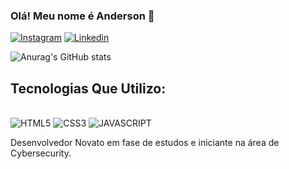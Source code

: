 ### Olá! Meu nome é Anderson 🤝

[![Instagram](https://img.shields.io/badge/Instagram-E4405F?style=for-the-badge&logo=instagram&logoColor=white)](https://www.instagram.com/zzz_adrr/)
[![Linkedin](https://img.shields.io/badge/LinkedIn-0077B5?style=for-the-badge&logo=linkedin&logoColor=white)](https://www.linkedin.com/in/anderson-nascimento-b58150215/)

![Anurag's GitHub stats](https://github-readme-stats.vercel.app/api?username=AndersonNasciment0&show_icons=true&theme=radical)

## Tecnologias Que Utilizo:
<div style="display: inline-block"></br>
<img alt="HTML5" src="https://img.shields.io/badge/HTML-239120?style=for-the-badge&logo=html5&logoColor=white">
<img alt="CSS3" src="https://img.shields.io/badge/CSS-239120?&style=for-the-badge&logo=css3&logoColor=white">
<img alt="JAVASCRIPT" src="https://img.shields.io/badge/JavaScript-F7DF1E?style=for-the-badge&logo=javascript&logoColor=black">
</div></br>

Desenvolvedor Novato em fase de estudos e iniciante na área de Cybersecurity.
